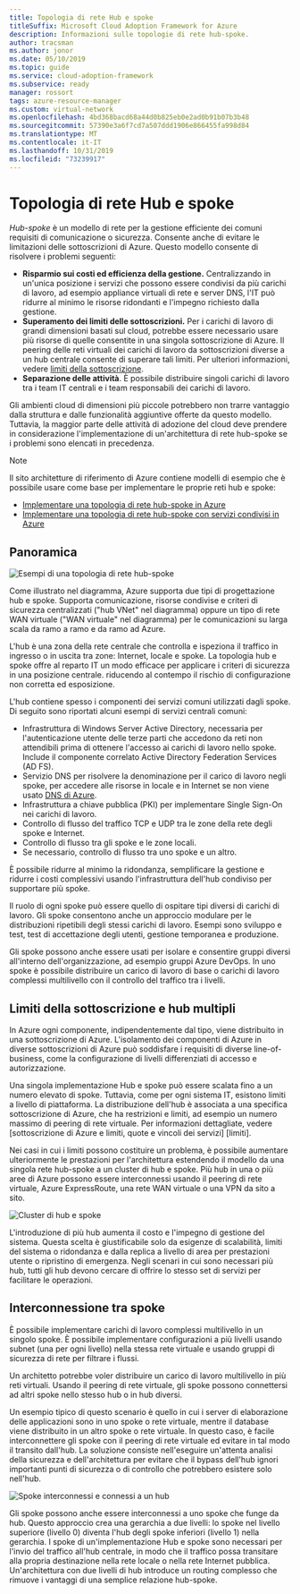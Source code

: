 ```yaml
---
title: Topologia di rete Hub e spoke
titleSuffix: Microsoft Cloud Adoption Framework for Azure
description: Informazioni sulle topologie di rete hub-spoke.
author: tracsman
ms.author: jonor
ms.date: 05/10/2019
ms.topic: guide
ms.service: cloud-adoption-framework
ms.subservice: ready
manager: rossort
tags: azure-resource-manager
ms.custom: virtual-network
ms.openlocfilehash: 4bd368bacd68a44d0b825eb0e2ad0b91b07b3b48
ms.sourcegitcommit: 57390e3a6f7cd7a507ddd1906e866455fa998d84
ms.translationtype: MT
ms.contentlocale: it-IT
ms.lasthandoff: 10/31/2019
ms.locfileid: "73239917"
---
```

# <a name="hub-and-spoke-network-topology"></a>Topologia di rete Hub e spoke

*Hub-spoke* è un modello di rete per la gestione efficiente dei comuni requisiti di comunicazione o sicurezza. Consente anche di evitare le limitazioni delle sottoscrizioni di Azure. Questo modello consente di risolvere i problemi seguenti:

- **Risparmio sui costi ed efficienza della gestione.** Centralizzando in un'unica posizione i servizi che possono essere condivisi da più carichi di lavoro, ad esempio appliance virtuali di rete e server DNS, l'IT può ridurre al minimo le risorse ridondanti e l'impegno richiesto dalla gestione.
- **Superamento dei limiti delle sottoscrizioni.** Per i carichi di lavoro di grandi dimensioni basati sul cloud, potrebbe essere necessario usare più risorse di quelle consentite in una singola sottoscrizione di Azure. Il peering delle reti virtuali dei carichi di lavoro da sottoscrizioni diverse a un hub centrale consente di superare tali limiti. Per ulteriori informazioni, vedere [limiti della sottoscrizione](https://docs.microsoft.com/azure/azure-subscription-service-limits).
- **Separazione delle attività**. È possibile distribuire singoli carichi di lavoro tra i team IT centrali e i team responsabili dei carichi di lavoro.

Gli ambienti cloud di dimensioni più piccole potrebbero non trarre vantaggio dalla struttura e dalle funzionalità aggiuntive offerte da questo modello. Tuttavia, la maggior parte delle attività di adozione del cloud deve prendere in considerazione l'implementazione di un'architettura di rete hub-spoke se i problemi sono elencati in precedenza.

> [!NOTE]
> Il sito architetture di riferimento di Azure contiene modelli di esempio che è possibile usare come base per implementare le proprie reti hub e spoke:
>
> - [Implementare una topologia di rete hub-spoke in Azure](https://docs.microsoft.com/azure/architecture/reference-architectures/hybrid-networking/hub-spoke)
> - [Implementare una topologia di rete hub-spoke con servizi condivisi in Azure](https://docs.microsoft.com/azure/architecture/reference-architectures/hybrid-networking/shared-services)

## <a name="overview"></a>Panoramica

![Esempi di una topologia di rete hub-spoke][1]

Come illustrato nel diagramma, Azure supporta due tipi di progettazione hub e spoke. Supporta comunicazione, risorse condivise e criteri di sicurezza centralizzati ("hub VNet" nel diagramma) oppure un tipo di rete WAN virtuale ("WAN virtuale" nel diagramma) per le comunicazioni su larga scala da ramo a ramo e da ramo ad Azure.

L'hub è una zona della rete centrale che controlla e ispeziona il traffico in ingresso o in uscita tra zone: Internet, locale e spoke. La topologia hub e spoke offre al reparto IT un modo efficace per applicare i criteri di sicurezza in una posizione centrale. riducendo al contempo il rischio di configurazione non corretta ed esposizione.

L'hub contiene spesso i componenti dei servizi comuni utilizzati dagli spoke. Di seguito sono riportati alcuni esempi di servizi centrali comuni:

- Infrastruttura di Windows Server Active Directory, necessaria per l'autenticazione utente delle terze parti che accedono da reti non attendibili prima di ottenere l'accesso ai carichi di lavoro nello spoke. Include il componente correlato Active Directory Federation Services (AD FS).
- Servizio DNS per risolvere la denominazione per il carico di lavoro negli spoke, per accedere alle risorse in locale e in Internet se non viene usato [DNS di Azure](https://docs.microsoft.com/azure/dns/dns-overview).
- Infrastruttura a chiave pubblica (PKI) per implementare Single Sign-On nei carichi di lavoro.
- Controllo di flusso del traffico TCP e UDP tra le zone della rete degli spoke e Internet.
- Controllo di flusso tra gli spoke e le zone locali.
- Se necessario, controllo di flusso tra uno spoke e un altro.

È possibile ridurre al minimo la ridondanza, semplificare la gestione e ridurre i costi complessivi usando l'infrastruttura dell'hub condiviso per supportare più spoke.

Il ruolo di ogni spoke può essere quello di ospitare tipi diversi di carichi di lavoro. Gli spoke consentono anche un approccio modulare per le distribuzioni ripetibili degli stessi carichi di lavoro. Esempi sono sviluppo e test, test di accettazione degli utenti, gestione temporanea e produzione.

Gli spoke possono anche essere usati per isolare e consentire gruppi diversi all'interno dell'organizzazione, ad esempio gruppi Azure DevOps. In uno spoke è possibile distribuire un carico di lavoro di base o carichi di lavoro complessi multilivello con il controllo del traffico tra i livelli.

## <a name="subscription-limits-and-multiple-hubs"></a>Limiti della sottoscrizione e hub multipli

In Azure ogni componente, indipendentemente dal tipo, viene distribuito in una sottoscrizione di Azure. L'isolamento dei componenti di Azure in diverse sottoscrizioni di Azure può soddisfare i requisiti di diverse line-of-business, come la configurazione di livelli differenziati di accesso e autorizzazione.

Una singola implementazione Hub e spoke può essere scalata fino a un numero elevato di spoke. Tuttavia, come per ogni sistema IT, esistono limiti a livello di piattaforma. La distribuzione dell'hub è associata a una specifica sottoscrizione di Azure, che ha restrizioni e limiti, ad esempio un numero massimo di peering di rete virtuale. Per informazioni dettagliate, vedere [sottoscrizione di Azure e limiti, quote e vincoli dei servizi] [limiti].

Nei casi in cui i limiti possono costituire un problema, è possibile aumentare ulteriormente le prestazioni per l'architettura estendendo il modello da una singola rete hub-spoke a un cluster di hub e spoke. Più hub in una o più aree di Azure possono essere interconnessi usando il peering di rete virtuale, Azure ExpressRoute, una rete WAN virtuale o una VPN da sito a sito.

![Cluster di hub e spoke][2]

L'introduzione di più hub aumenta il costo e l'impegno di gestione del sistema. Questa scelta è giustificabile solo da esigenze di scalabilità, limiti del sistema o ridondanza e dalla replica a livello di area per prestazioni utente o ripristino di emergenza. Negli scenari in cui sono necessari più hub, tutti gli hub devono cercare di offrire lo stesso set di servizi per facilitare le operazioni.

## <a name="interconnection-between-spokes"></a>Interconnessione tra spoke

È possibile implementare carichi di lavoro complessi multilivello in un singolo spoke. È possibile implementare configurazioni a più livelli usando subnet (una per ogni livello) nella stessa rete virtuale e usando gruppi di sicurezza di rete per filtrare i flussi.

Un architetto potrebbe voler distribuire un carico di lavoro multilivello in più reti virtuali. Usando il peering di rete virtuale, gli spoke possono connettersi ad altri spoke nello stesso hub o in hub diversi.

Un esempio tipico di questo scenario è quello in cui i server di elaborazione delle applicazioni sono in uno spoke o rete virtuale, mentre il database viene distribuito in un altro spoke o rete virtuale. In questo caso, è facile interconnettere gli spoke con il peering di rete virtuale ed evitare in tal modo il transito dall'hub. La soluzione consiste nell'eseguire un'attenta analisi della sicurezza e dell'architettura per evitare che il bypass dell'hub ignori importanti punti di sicurezza o di controllo che potrebbero esistere solo nell'hub.

![Spoke interconnessi e connessi a un hub][3]

Gli spoke possono anche essere interconnessi a uno spoke che funge da hub. Questo approccio crea una gerarchia a due livelli: lo spoke nel livello superiore (livello 0) diventa l'hub degli spoke inferiori (livello 1) nella gerarchia. I spoke di un'implementazione Hub e spoke sono necessari per l'invio del traffico all'hub centrale, in modo che il traffico possa transitare alla propria destinazione nella rete locale o nella rete Internet pubblica. Un'architettura con due livelli di hub introduce un routing complesso che rimuove i vantaggi di una semplice relazione hub-spoke.

<!-- images -->

[0]: ../../_images/azure-best-practices/network-redundant-equipment.png "Esempi di sovrapposizione di componenti"
[1]: ../../_images/azure-best-practices/network-hub-spoke-high-level.png "Esempio generale di hub e spoke"
[2]: ../../_images/azure-best-practices/network-hub-spokes-cluster.png "Cluster di hub e spoke"
[3]: ../../_images/azure-best-practices/network-spoke-to-spoke.png "Da spoke a spoke"
[4]: ../../_images/azure-best-practices/network-hub-spoke-block-level-diagram.png "Diagramma a blocchi di hub e spoke"
[5]: ../../_images/azure-best-practices/network-users-groups-subscriptions.png "Utenti, gruppi, sottoscrizioni e progetti"
[6]: ../../_images/azure-best-practices/network-infrastructure-high-level.png "Diagramma dell'infrastruttura generale"
[7]: ../../_images/azure-best-practices/network-high-level-perimeter-networks.png "Diagramma dell'infrastruttura generale"
[8]: ../../_images/azure-best-practices/network-vnet-peering-perimeter-networks.png "Peering di rete virtuale e reti perimetrali"
[9]: ../../_images/azure-best-practices/network-high-level-diagram-monitoring.png "Diagramma generale per il monitoraggio"
[10]: ../../_images/azure-best-practices/network-high-level-workloads.png "Diagramma generale per il carico di lavoro"

<!-- links -->

[PrivateDNS]: https://docs.microsoft.com/azure/dns/private-dns-overview
[VNetPeering]: https://docs.microsoft.com/azure/virtual-network/virtual-network-peering-overview
[user-defined-routes]: https://docs.microsoft.com/azure/virtual-network/virtual-networks-udr-overview
[RBAC]: https://docs.microsoft.com/azure/role-based-access-control/overview
[azure-ad]: https://docs.microsoft.com/azure/active-directory/active-directory-whatis
[VPN]: https://docs.microsoft.com/azure/vpn-gateway/vpn-gateway-about-vpngateways
[ExR]: https://docs.microsoft.com/azure/expressroute/expressroute-introduction
[ExRD]: https://docs.microsoft.com/azure/expressroute/expressroute-erdirect-about
[vWAN]: https://docs.microsoft.com/azure/virtual-wan/virtual-wan-about
[NVA]: https://docs.microsoft.com/azure/architecture/reference-architectures/dmz/nva-ha
[AzFW]: https://docs.microsoft.com/azure/firewall/overview
[SubMgmt]: ../../reference/azure-scaffold.md
[RGMgmt]: https://docs.microsoft.com/azure/azure-resource-manager/resource-group-overview
[DMZ]: https://docs.microsoft.com/azure/best-practices-network-security
[ALB]: https://docs.microsoft.com/azure/load-balancer/load-balancer-overview
[PIP]: https://docs.microsoft.com/azure/virtual-network/resource-groups-networking#public-ip-address
[AFD]: https://docs.microsoft.com/azure/frontdoor/front-door-overview
[AppGW]: https://docs.microsoft.com/azure/application-gateway/application-gateway-introduction
[WAF]: https://docs.microsoft.com/azure/application-gateway/application-gateway-web-application-firewall-overview
[Monitor]: https://docs.microsoft.com/azure/monitoring-and-diagnostics/
[ActLog]: https://docs.microsoft.com/azure/monitoring-and-diagnostics/monitoring-overview-activity-logs
[DiagLog]: https://docs.microsoft.com/azure/monitoring-and-diagnostics/monitoring-overview-of-diagnostic-logs
[nsg-log]: https://docs.microsoft.com/azure/virtual-network/virtual-network-nsg-manage-log
[OMS]: https://docs.microsoft.com/azure/operations-management-suite/operations-management-suite-overview
[NPM]: https://docs.microsoft.com/azure/log-analytics/log-analytics-network-performance-monitor
[NetWatch]: https://docs.microsoft.com/azure/network-watcher/network-watcher-monitoring-overview
[WebApps]: https://docs.microsoft.com/azure/app-service/
[HDI]: https://docs.microsoft.com/azure/hdinsight/hdinsight-hadoop-introduction
[EventHubs]: https://docs.microsoft.com/azure/event-hubs/event-hubs-what-is-event-hubs
[ServiceBus]: https://docs.microsoft.com/azure/service-bus-messaging/service-bus-messaging-overview
[traffic-manager]: https://docs.microsoft.com/azure/traffic-manager/traffic-manager-overview
